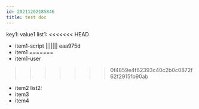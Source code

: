 ```yaml
---
id: 20211202185846
title: test doc
---
```

key1: value1
list1:
<<<<<<< HEAD
  - item1-script
||||||| eaa975d
  - item1
=======
  - item1-user
>>>>>>> 0f4859e4f62393c40c2b0c0872f62f2915fb90ab
  - item2
list2:
  - item3
  - item4
